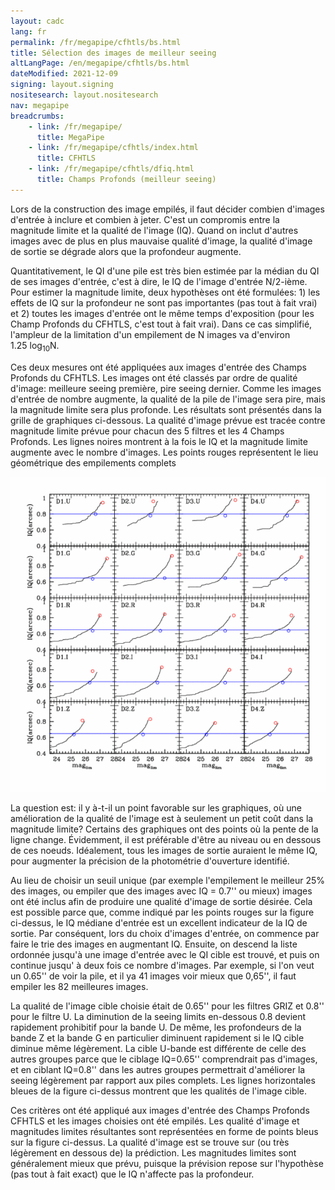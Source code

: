 ```yaml
---
layout: cadc
lang: fr
permalink: /fr/megapipe/cfhtls/bs.html
title: Sélection des images de meilleur seeing
altLangPage: /en/megapipe/cfhtls/bs.html
dateModified: 2021-12-09
signing: layout.signing
nositesearch: layout.nositesearch
nav: megapipe
breadcrumbs:
    - link: /fr/megapipe/
      title: MegaPipe
    - link: /fr/megapipe/cfhtls/index.html
      title: CFHTLS
    - link: /fr/megapipe/cfhtls/dfiq.html
      title: Champs Profonds (meilleur seeing)
---
```

<p>
    Lors de la construction des image empil&eacute;s, il faut d&eacute;cider combien
    d'images d'entr&eacute;e &agrave; inclure et combien &agrave; jeter. C'est un compromis
    entre la magnitude limite et la qualit&eacute; de l'image (IQ). Quand on
    inclut d'autres images avec de plus en plus mauvaise qualit&eacute; d'image,
    la qualit&eacute; d'image de sortie se d&eacute;grade alors que la profondeur
    augmente.
</p>
<p>
    Quantitativement, le QI d'une pile est tr&egrave;s bien estim&eacute;e par la
    m&eacute;dian du QI de ses images d'entr&eacute;e, c'est &agrave; dire, le IQ de
    l'image d'entr&eacute;e N/2-i&egrave;me.  Pour estimer la magnitude limite, deux
    hypoth&egrave;ses ont &eacute;t&eacute; formul&eacute;es: 1) les effets de IQ sur la
    profondeur ne sont pas importantes (pas tout &agrave; fait vrai) et 2)
    toutes les images d'entr&eacute;e ont le m&ecirc;me temps d'exposition (pour
    les Champ Profonds du CFHTLS, c'est tout &agrave; fait vrai). Dans ce cas
    simplifi&eacute;, l'ampleur de la limitation d'un empilement de N images
    va d'environ 1.25&nbsp;log<sub>10</sub>N.
</p>
<p>
    Ces deux mesures ont &eacute;t&eacute; appliqu&eacute;es aux images d'entr&eacute;e des Champs
    Profonds du CFHTLS.  Les images ont &eacute;t&eacute; class&eacute;s par ordre de
    qualit&eacute; d'image: meilleure seeing premi&egrave;re, pire seeing
    dernier. Comme les images d'entr&eacute;e de nombre augmente, la qualit&eacute;
    de la pile de l'image sera pire, mais la magnitude limite sera
    plus profonde. Les r&eacute;sultats sont pr&eacute;sent&eacute;s dans la grille de
    graphiques ci-dessous. La qualit&eacute; d'image pr&eacute;vue est trac&eacute;e contre
    magnitude limite pr&eacute;vue pour chacun des 5 filtres et les 4 Champs
    Profonds. Les lignes noires montrent &agrave; la fois le IQ et la
    magnitude limite augmente avec le nombre d'images. Les points
    rouges repr&eacute;sentent le lieu g&eacute;om&eacute;trique des empilements complets
</p>
<img src="/static/images/megapipe/fiq.gif" alt="IQ vs. magnitude limite"/>
<p>
    La question est: il y &agrave;-t-il un point favorable sur les
    graphiques, o&ugrave; une am&eacute;lioration de la qualit&eacute; de l'image est &agrave;
    seulement un petit co&ucirc;t dans la magnitude limite? Certains des
    graphiques ont des points o&ugrave; la pente de la ligne
    change. &Eacute;videmment, il est pr&eacute;f&eacute;rable d'&ecirc;tre au niveau ou en
    dessous de ces noeuds.  Id&eacute;alement, tous les images de sortie
    auraient le m&ecirc;me IQ, pour augmenter la pr&eacute;cision de la photom&eacute;trie
    d'ouverture identifi&eacute;.
</p>
<p>
    Au lieu de choisir un seuil unique (par exemple l'empilement le
    meilleur 25% des images, ou empiler que des images avec IQ = 0.7''
    ou mieux) images ont &eacute;t&eacute; inclus afin de produire une qualit&eacute;
    d'image de sortie d&eacute;sir&eacute;e. Cela est possible parce que, comme
    indiqu&eacute; par les points rouges sur la figure ci-dessus, le IQ
    m&eacute;diane d'entr&eacute;e est un excellent indicateur de la IQ de
    sortie. Par cons&eacute;quent, lors du choix d'images d'entr&eacute;e, on
    commence par faire le trie des images en augmentant IQ. Ensuite,
    on descend la liste ordonn&eacute;e jusqu'&agrave; une image d'entr&eacute;e avec le QI
    cible est trouv&eacute;, et puis on continue jusqu' &agrave; deux fois ce nombre
    d'images. Par exemple, si l'on veut un 0.65'' de voir la pile, et
    il ya 41 images voir mieux que 0,65'', il faut empiler les 82
    meilleures images.
</p>
<p>
    La qualit&eacute; de l'image cible choisie &eacute;tait de 0.65'' pour les
    filtres GRIZ et 0.8'' pour le filtre U. La diminution de la seeing
    limits en-dessous 0.8 devient rapidement prohibitif pour la bande
    U.  De m&ecirc;me, les profondeurs de la bande Z et la bande G en
    particulier diminuent rapidement si le IQ cible diminue m&ecirc;me
    l&eacute;g&egrave;rement. La cible U-bande est diff&eacute;rente de celle des autres
    groupes parce que le ciblage IQ=0.65'' comprendrait pas d'images,
    et en ciblant IQ=0.8'' dans les autres groupes permettrait
    d'am&eacute;liorer la seeing l&eacute;g&egrave;rement par rapport aux piles complets. Les
    lignes horizontales bleues de la figure ci-dessus montrent que les
    qualit&eacute;s de l'image cible.
</p>
<p>
    Ces crit&egrave;res ont &eacute;t&eacute; appliqu&eacute; aux images d'entr&eacute;e des Champs
    Profonds CFHTLS et les images choisies ont &eacute;t&eacute; empil&eacute;s. Les
    qualit&eacute; d'image et magnitudes limites r&eacute;sultantes sont
    repr&eacute;sent&eacute;es en forme de points bleus sur la figure ci-dessus. La
    qualit&eacute; d'image est se trouve sur (ou tr&egrave;s l&eacute;g&egrave;rement en dessous
    de) la pr&eacute;diction. Les magnitudes limites sont g&eacute;n&eacute;ralement mieux
    que pr&eacute;vu, puisque la pr&eacute;vision repose sur l'hypoth&egrave;se (pas tout &agrave;
    fait exact) que le IQ n'affecte pas la profondeur.
</p>
